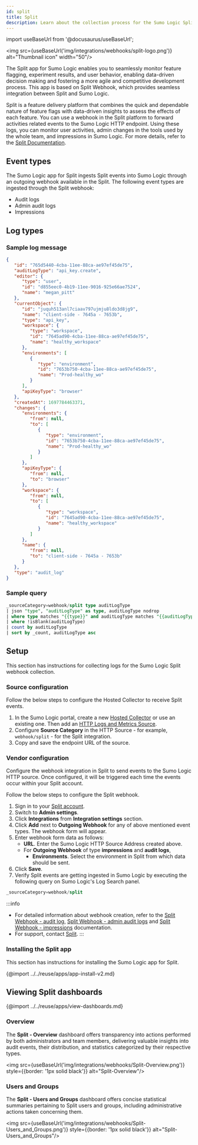 ```yaml
---
id: split
title: Split
description: Learn about the collection process for the Sumo Logic Split integration.
---
```


import useBaseUrl from '@docusaurus/useBaseUrl';

<img src={useBaseUrl('img/integrations/webhooks/split-logo.png')} alt="Thumbnail icon" width="50"/>

The Split app for Sumo Logic enables you to seamlessly monitor feature flagging, experiment results, and user behavior, enabling data-driven decision making and fostering a more agile and competitive development process. This app is based on Split Webhook, which provides seamless integration between Split and Sumo Logic.

Split is a feature delivery platform that combines the quick and dependable nature of feature flags with data-driven insights to assess the effects of each feature. You can use a webhook in the Split platform to forward activities related events to the Sumo Logic HTTP endpoint. Using these logs, you can monitor user activities, admin changes in the tools used by the whole team, and impressions in Sumo Logic. For more details, refer to the [Split Documentation](https://docs.split.io/docs).

## Event types

The Sumo Logic app for Split ingests Split events into Sumo Logic through an outgoing webhook available in the Split. The following event types are ingested through the Split webhook:
- Audit logs
- Admin audit logs
- Impressions

## Log types

### Sample log message

```json
{
   "id": "765d5440-4cba-11ee-88ca-ae97ef45de75",
   "auditLogType": "api_key.create",
   "editor": {
      "type": "user",
      "id": "d855eec0-4b19-11ee-9016-925e66ae7524",
      "name": "megan_pitt"
   },
   "currentObject": {
      "id": "juquh513anl7ciaav797ujmju8ldo3d8jg9",
      "name": "client-side - 7645a - 7653b",
      "type": "api_key",
      "workspace": {
         "type": "workspace",
         "id": "7645ad90-4cba-11ee-88ca-ae97ef45de75",
         "name": "healthy_workspace"
      },
      "environments": [
         {
            "type": "environment",
            "id": "7653b750-4cba-11ee-88ca-ae97ef45de75",
            "name": "Prod-healthy_wo"
         }
      ],
      "apiKeyType": "browser"
   },
   "createdAt": 1697784463371,
   "changes": {
      "environments": {
         "from": null,
         "to": [
            {
               "type": "environment",
               "id": "7653b750-4cba-11ee-88ca-ae97ef45de75",
               "name": "Prod-healthy_wo"
            }
         ]
      },
      "apiKeyType": {
         "from": null,
         "to": "browser"
      },
      "workspace": {
         "from": null,
         "to": [
            {
               "type": "workspace",
               "id": "7645ad90-4cba-11ee-88ca-ae97ef45de75",
               "name": "healthy_workspace"
            }
         ]
      },
      "name": {
         "from": null,
         "to": "client-side - 7645a - 7653b"
      }
   },
   "type": "audit_log"
}
```

### Sample query

```sql
_sourceCategory=webhook/split type auditLogType
| json "type", "auditLogType" as type, auditLogType nodrop
| where type matches "{{type}}" and auditLogType matches "{{auditLogType}}"
| where !isBlank(auditLogType)
| count by auditLogType
| sort by _count, auditLogType asc 
```

## Setup

This section has instructions for collecting logs for the Sumo Logic Split webhook collection.

### Source configuration

Follow the below steps to configure the Hosted Collector to receive Split events.

1. In the Sumo Logic portal, create a new [Hosted Collector](/docs/send-data/hosted-collectors/configure-hosted-collector/) or use an existing one. Then add an [HTTP Logs and Metrics Source](/docs/send-data/hosted-collectors/http-source/logs-metrics/#configure-an-httplogs-and-metrics-source).
2. Configure **Source Category** in the HTTP Source - for example, `webhook/split` - for the Split integration.
3. Copy and save the endpoint URL of the source.

### Vendor configuration

Configure the webhook integration in Split to send events to the Sumo Logic HTTP source. Once configured, it will be triggered each time the events occur within your Split account.

Follow the below steps to configure the Split webhook.

1. Sign in to your [Split account](https://app.split.io/login).
2. Switch to **Admin settings**.
3. Click **Integrations** from **Integration settings** section.
4. Click **Add** next to **Outgoing Webhook** for any of above mentioned event types. The webhook form will appear.
5. Enter webhook form data as follows:
    - **URL**. Enter the Sumo Logic HTTP Source Address created above.
    - For **Outgoing Webhook** of type **impressions** and **audit logs**,
        - **Environments**. Select the environment in Split from which data should be sent.
6. Click **Save**.
7. Verify Split events are getting ingested in Sumo Logic by executing the following query on Sumo Logic's Log Search panel.
  ```sql
  _sourceCategory=webhook/split
  ```

:::info
- For detailed information about webhook creation, refer to the [Split Webhook - audit log](https://help.split.io/hc/en-us/articles/360020957991-Webhook-audit-log), [Split Webhook - admin audit logs](https://help.split.io/hc/en-us/articles/360051384832-Webhook-admin-audit-logs) and [Split Webhook - impressions](https://help.split.io/hc/en-us/articles/360020700232-Webhook-impressions) documentation.
- For support, contact [Split](https://www.split.io/support/).
:::

### Installing the Split app

This section has instructions for installing the Sumo Logic app for Split.

{@import ../../reuse/apps/app-install-v2.md}

## Viewing Split dashboards

{@import ../../reuse/apps/view-dashboards.md}

### Overview

The **Split - Overview** dashboard offers transparency into actions performed by both administrators and team members, delivering valuable insights into audit events, their distribution, and statistics categorized by their respective types.

<img src={useBaseUrl('img/integrations/webhooks/Split-Overview.png')} style={{border: '1px solid black'}} alt="Split-Overview"/>

### Users and Groups

The **Split - Users and Groups** dashboard offers concise statistical summaries pertaining to Split users and groups, including administrative actions taken concerning them.

<img src={useBaseUrl('img/integrations/webhooks/Split-Users_and_Groups.png')} style={{border: '1px solid black'}} alt="Split-Users_and_Groups"/>
